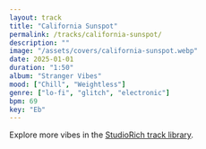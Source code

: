 ```yaml
---
layout: track
title: "California Sunspot"
permalink: /tracks/california-sunspot/
description: ""
image: "/assets/covers/california-sunspot.webp"
date: 2025-01-01
duration: "1:50"
album: "Stranger Vibes"
mood: ["Chill", "Weightless"]
genre: ["lo-fi", "glitch", "electronic"]
bpm: 69
key: "Eb"
---
```


Explore more vibes in the [StudioRich track library](/tracks/).
